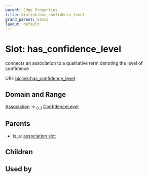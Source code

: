 ```yaml
---
parent: Edge Properties
title: biolink:has_confidence_level
grand_parent: Slots
layout: default
---
```


# Slot: has_confidence_level


connects an association to a qualitative term denoting the level of confidence

URI: [biolink:has_confidence_level](https://w3id.org/biolink/vocab/has_confidence_level)

## Domain and Range

[Association](Association.md) ->  <sub>0..1</sub> [ConfidenceLevel](ConfidenceLevel.md)

## Parents

 *  is_a: [association slot](association_slot.md)

## Children


## Used by

